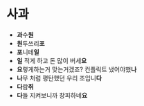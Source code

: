 # 사과

- **과**수**원**
- **원**투쓰리**포**
- **포**니테**일**
- **일** 적게 하고 돈 많이 버세**요**
- **요**렇게하는거 맞는거겠죠? 컨플릭트 냈어야했**나**
- **나**무 처럼 평탄했던 우리 조입니**다**
- **다**람**쥐**
- **다**들 지켜보니까 창피하네**요**

